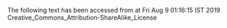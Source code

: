 The following text has been accessed from at Fri Aug 9 01:16:15 IST 2019
Creative_Commons_Attribution-ShareAlike_License
